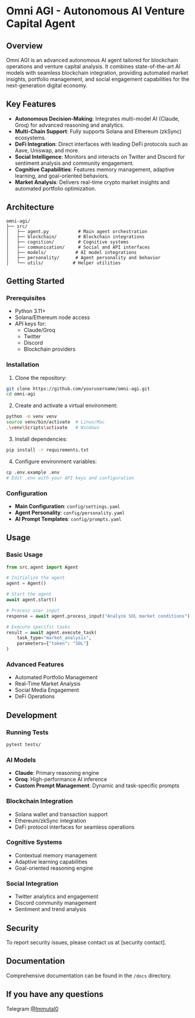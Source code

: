 # Omni AGI - Autonomous AI Venture Capital Agent

## Overview
Omni AGI is an advanced autonomous AI agent tailored for blockchain operations and venture capital analysis. It combines state-of-the-art AI models with seamless blockchain integration, providing automated market insights, portfolio management, and social engagement capabilities for the next-generation digital economy.

## Key Features
- **Autonomous Decision-Making**: Integrates multi-model AI (Claude, Groq) for advanced reasoning and analytics.
- **Multi-Chain Support**: Fully supports Solana and Ethereum (zkSync) ecosystems.
- **DeFi Integration**: Direct interfaces with leading DeFi protocols such as Aave, Uniswap, and more.
- **Social Intelligence**: Monitors and interacts on Twitter and Discord for sentiment analysis and community engagement.
- **Cognitive Capabilities**: Features memory management, adaptive learning, and goal-oriented behaviors.
- **Market Analysis**: Delivers real-time crypto market insights and automated portfolio optimization.

## Architecture
```
omni-agi/
├── src/
│   ├── agent.py           # Main agent orchestration
│   ├── blockchain/        # Blockchain integrations
│   ├── cognition/         # Cognitive systems
│   ├── communication/     # Social and API interfaces
│   ├── models/           # AI model integrations
│   ├── personality/      # Agent personality and behavior
│   └── utils/           # Helper utilities
```

## Getting Started

### Prerequisites
- Python 3.11+
- Solana/Ethereum node access
- API keys for:
  - Claude/Groq
  - Twitter
  - Discord
  - Blockchain providers

### Installation
1. Clone the repository:
```bash
git clone https://github.com/yourusername/omni-agi.git
cd omni-agi
```

2. Create and activate a virtual environment:
```bash
python -m venv venv
source venv/bin/activate  # Linux/Mac
.\venv\Scripts\activate   # Windows
```

3. Install dependencies:
```bash
pip install -r requirements.txt
```

4. Configure environment variables:
```bash
cp .env.example .env
# Edit .env with your API keys and configuration
```

### Configuration
- **Main Configuration**: `config/settings.yaml`
- **Agent Personality**: `config/personality.yaml`
- **AI Prompt Templates**: `config/prompts.yaml`

## Usage

### Basic Usage
```python
from src.agent import Agent

# Initialize the agent
agent = Agent()

# Start the agent
await agent.start()

# Process user input
response = await agent.process_input("Analyze SOL market conditions")

# Execute specific tasks
result = await agent.execute_task(
    task_type="market_analysis",
    parameters={"token": "SOL"}
)
```

### Advanced Features
- Automated Portfolio Management
- Real-Time Market Analysis
- Social Media Engagement
- DeFi Operations

## Development

### Running Tests
```bash
pytest tests/
```
### AI Models
- **Claude**: Primary reasoning engine
- **Groq**: High-performance AI inference
- **Custom Prompt Management**: Dynamic and task-specific prompts

### Blockchain Integration
- Solana wallet and transaction support
- Ethereum/zkSync integration
- DeFi protocol interfaces for seamless operations

### Cognitive Systems
- Contextual memory management
- Adaptive learning capabilities
- Goal-oriented reasoning engine

### Social Integration
- Twitter analytics and engagement
- Discord community management
- Sentiment and trend analysis

## Security
To report security issues, please contact us at [security contact].

## Documentation
Comprehensive documentation can be found in the `/docs` directory.

## If you have any questions
Telegram <a href="https://t.me/Immutal0" target="_blank">@Immutal0</a>


